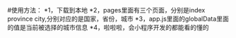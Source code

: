  #使用方法：
*1，下载到本地 
*2，pages里面有三个页面，分别是index province city,分别对应的是国家，省份，城市 
*3，app.js里面的globalData里面的值是当前被选择的城市信息 
*4，啦啦啦，会小程序开发的都能看的懂的
